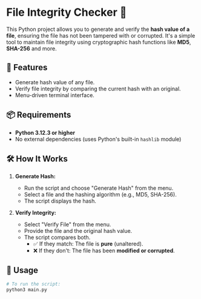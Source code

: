 # File Integrity Checker 🔐

This Python project allows you to generate and verify the **hash value of a file**, ensuring the file has not been tampered with or corrupted. It's a simple tool to maintain file integrity using cryptographic hash functions like **MD5**, **SHA-256** and more.

## 🚀 Features

- Generate hash value of any file.
- Verify file integrity by comparing the current hash with an original.
- Menu-driven terminal interface.

## 📦 Requirements

- **Python 3.12.3 or higher**
- No external dependencies (uses Python's built-in `hashlib` module)

## 🛠️ How It Works

1. **Generate Hash:**
   - Run the script and choose "Generate Hash" from the menu.
   - Select a file and the hashing algorithm (e.g., MD5, SHA-256).
   - The script displays the hash.

2. **Verify Integrity:**
   - Select "Verify File" from the menu.
   - Provide the file and the original hash value.
   - The script compares both.
     - ✅ If they match: The file is **pure** (unaltered).
     - ❌ If they don't: The file has been **modified or corrupted**.

## 📄 Usage

```bash
# To run the script:
python3 main.py
